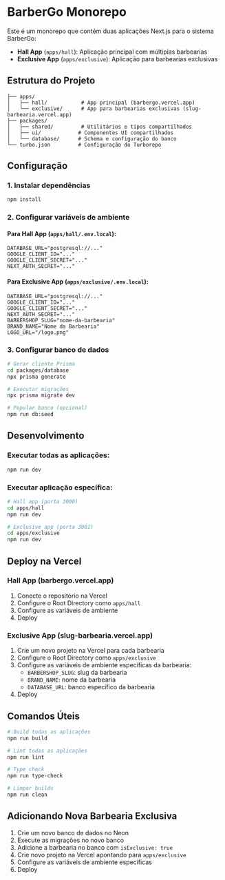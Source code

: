 # BarberGo Monorepo

Este é um monorepo que contém duas aplicações Next.js para o sistema BarberGo:

- **Hall App** (`apps/hall`): Aplicação principal com múltiplas barbearias
- **Exclusive App** (`apps/exclusive`): Aplicação para barbearias exclusivas

## Estrutura do Projeto

```
├── apps/
│   ├── hall/           # App principal (barbergo.vercel.app)
│   └── exclusive/      # App para barbearias exclusivas (slug-barbearia.vercel.app)
├── packages/
│   ├── shared/         # Utilitários e tipos compartilhados
│   ├── ui/            # Componentes UI compartilhados
│   └── database/      # Schema e configuração do banco
└── turbo.json         # Configuração do Turborepo
```

## Configuração

### 1. Instalar dependências

```bash
npm install
```

### 2. Configurar variáveis de ambiente

#### Para Hall App (`apps/hall/.env.local`):
```env
DATABASE_URL="postgresql://..."
GOOGLE_CLIENT_ID="..."
GOOGLE_CLIENT_SECRET="..."
NEXT_AUTH_SECRET="..."
```

#### Para Exclusive App (`apps/exclusive/.env.local`):
```env
DATABASE_URL="postgresql://..."
GOOGLE_CLIENT_ID="..."
GOOGLE_CLIENT_SECRET="..."
NEXT_AUTH_SECRET="..."
BARBERSHOP_SLUG="nome-da-barbearia"
BRAND_NAME="Nome da Barbearia"
LOGO_URL="/logo.png"
```

### 3. Configurar banco de dados

```bash
# Gerar cliente Prisma
cd packages/database
npx prisma generate

# Executar migrações
npx prisma migrate dev

# Popular banco (opcional)
npm run db:seed
```

## Desenvolvimento

### Executar todas as aplicações:
```bash
npm run dev
```

### Executar aplicação específica:
```bash
# Hall app (porta 3000)
cd apps/hall
npm run dev

# Exclusive app (porta 3001)
cd apps/exclusive
npm run dev
```

## Deploy na Vercel

### Hall App (barbergo.vercel.app)
1. Conecte o repositório na Vercel
2. Configure o Root Directory como `apps/hall`
3. Configure as variáveis de ambiente
4. Deploy

### Exclusive App (slug-barbearia.vercel.app)
1. Crie um novo projeto na Vercel para cada barbearia
2. Configure o Root Directory como `apps/exclusive`
3. Configure as variáveis de ambiente específicas da barbearia:
   - `BARBERSHOP_SLUG`: slug da barbearia
   - `BRAND_NAME`: nome da barbearia
   - `DATABASE_URL`: banco específico da barbearia
4. Deploy

## Comandos Úteis

```bash
# Build todas as aplicações
npm run build

# Lint todas as aplicações
npm run lint

# Type check
npm run type-check

# Limpar builds
npm run clean
```

## Adicionando Nova Barbearia Exclusiva

1. Crie um novo banco de dados no Neon
2. Execute as migrações no novo banco
3. Adicione a barbearia no banco com `isExclusive: true`
4. Crie novo projeto na Vercel apontando para `apps/exclusive`
5. Configure as variáveis de ambiente específicas
6. Deploy